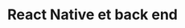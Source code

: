 ---
layout: layout/mon.njk

title: "React Native et back end"
authors:
  - Vladimir Jeantroux

tags:
  - 'temps 2'
  - 'React'
  - 'Développement Web'
---